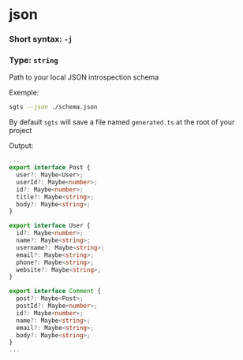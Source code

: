# json

### Short syntax: `-j`

### Type: `string`

Path to your local JSON introspection schema

Exemple:

```bash
sgts --json ./schema.json
```

By default `sgts` will save a file named `generated.ts` at the root of your project

Output:

```typescript
...
export interface Post {
  user?: Maybe<User>;
  userId?: Maybe<number>;
  id?: Maybe<number>;
  title?: Maybe<string>;
  body?: Maybe<string>;
}

export interface User {
  id?: Maybe<number>;
  name?: Maybe<string>;
  username?: Maybe<string>;
  email?: Maybe<string>;
  phone?: Maybe<string>;
  website?: Maybe<string>;
}

export interface Comment {
  post?: Maybe<Post>;
  postId?: Maybe<number>;
  id?: Maybe<number>;
  name?: Maybe<string>;
  email?: Maybe<string>;
  body?: Maybe<string>;
}
...
```
